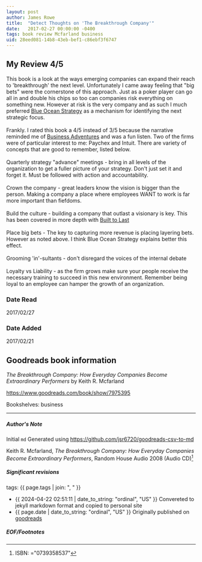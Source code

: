 ```yaml
---
layout: post
author: James Rowe
title:  "Detect Thoughts on 'The Breakthrough Company'"
date:   2017-02-27 00:00:00 -0400
tags: book review Mcfarland business
uid: 28eed081-14b8-43eb-bef1-c86ebf3f6747
---
```


<!-- highly dependent on how you personally use jekyll templates, and how you want this to show up -->
<!-- escape any jekyll keys with double brackets -->

## My Review 4/5

This book is a look at the ways emerging companies can expand their reach to 'breakthrough' the next level. Unfortunately I came away feeling that "big bets" were the cornerstone of this approach. Just as a poker player can go all in and double his chips so too can companies risk everything on something new. However at risk is the very company and as such I much preferred [Blue Ocean Strategy](https://www.goodreads.com/book/show/4898) as a mechanism for identifying the next strategic focus.<br/><br/>Frankly. I rated this book a 4/5 instead of 3/5 because the narrative reminded me of [Business Adventures](https://www.goodreads.com/book/show/4191136) and was a fun listen. Two of the firms were of particular interest to me: Paychex and Intuit. There are variety of concepts that are good to remember, listed below.<br/><br/>Quarterly strategy "advance" meetings - bring in all levels of the organization to get a fuller picture of your strategy. Don't just set it and forget it. Must be followed with action and accountability.<br/><br/>Crown the company - great leaders know the vision is bigger than the person. Making a company a place where employees WANT to work is far more important than fiefdoms.<br/><br/>Build the culture - building a company that outlast a visionary is key. This has been covered in more depth with [Built to Last](https://www.goodreads.com/book/show/4122)<br/><br/>Place big bets - The key to capturing more revenue is placing layering bets. However as noted above. I think Blue Ocean Strategy explains better this effect.<br/><br/>Grooming 'in'-sultants - don't disregard the voices of the internal debate<br/><br/>Loyalty vs Liability - as the firm grows make sure your people receive the necessary training to succeed in this new environment. Remember being loyal to an employee can hamper the growth of an organization.

### Date Read
2017/02/27

### Date Added
2017/02/21

## Goodreads book information

*The Breakthrough Company: How Everyday Companies Become Extraordinary Performers* by Keith R. Mcfarland

https://www.goodreads.com/book/show/7975395

Bookshelves: business

---

##### Author's Note

Initial `md` Generated using https://github.com/jsr6720/goodreads-csv-to-md

Keith R. Mcfarland, *The Breakthrough Company: How Everyday Companies Become Extraordinary Performers*,  Random House Audio 2008 (Audio CD)[^1]

##### Significant revisions

tags: {{ page.tags | join: ", " }} <!-- todo move this somewhere -->

- {{ 2024-04-22 02:51:11 | date_to_string: "ordinal", "US" }} Convereted to jekyll markdown format and copied to personal site
- {{ page.date | date_to_string: "ordinal", "US" }} Originally published on [goodreads](https://www.goodreads.com)

##### EOF/Footnotes

[^1]: ISBN: ="0739358537"